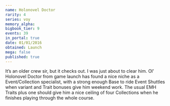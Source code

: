 ```yaml
---
name: Holonovel Doctor
rarity: 4
series: voy
memory_alpha:
bigbook_tier: 9
events: 39
in_portal: true
date: 01/01/2016
obtained: Launch
mega: false
published: true
---
```


It’s an older crew sir, but it checks out. I was just about to clear him. Ol’ Holonovel Doctor from game launch has found a nice niche as a Event/Collection specialist, with a strong enough Base to ride Event Shuttles when variant and Trait bonuses give him weekend work. The usual EMH Traits plus one should give him a nice ceiling of four Collections when he finishes playing through the whole course.
